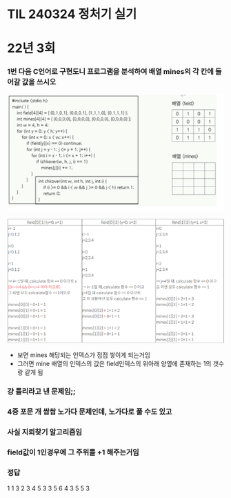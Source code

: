 # TIL 240324 정처기 실기
# 22년 3회


### 1번 다음 C언어로 구현도니 프로그램을 분석하여 배열 mines의 각 칸에 들어갈 값을 쓰시오
![alt text](image.png)


![alt text](image-1.png)

- 보면 mines 해당되는 인덱스가 점점 쌓이게 되는거임
- 그러면 mine 배열의 인덱스의 값은 field인덱스의 위아래 양옆에 존재하는 1의 갯수랑 같게 됨
### 걍 틀리라고 낸 문제임;;
### 4중 포문 개 쌉쌉 노가다 문제인데, 노가다로 풀 수도 있고
### 사실 지뢰찾기 알고리즘임 
### field값이 1인경우에 그 주위를 +1 해주는거임
### 정답
1 1 3 2
3 4 5 3
3 5 6 4
3 5 5 3

